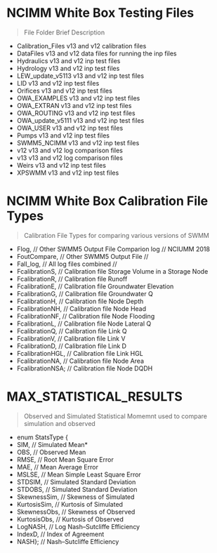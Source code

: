 # NCIMM White Box Testing Files

> File Folder Brief Description 

* Calibration_Files  v13 and v12 calibration files
* DataFiles          v13 and v12 data files for running the inp files
* Hydraulics         v13 and v12 inp test files
* Hydrology          v13 and v12 inp test files
* LEW_update_v5113   v13 and v12 inp test files
* LID                v13 and v12 inp test files
* Orifices           v13 and v12 inp test files
* OWA_EXAMPLES       v13 and v12 inp test files
* OWA_EXTRAN         v13 and v12 inp test files
* OWA_ROUTING        v13 and v12 inp test files
* OWA_update_v5111   v13 and v12 inp test files
* OWA_USER           v13 and v12 inp test files
* Pumps              v13 and v12 inp test files
* SWMM5_NCIMM        v13 and v12 inp test files
* v12                v13 and v12 log comparison files
* v13                v13 and v12 log comparison files
* Weirs              v13 and v12 inp test files
* XPSWMM             v13 and v12 inp test files  

# NCIMM White Box Calibration File Types

> Calibration File Types for comparing various versions of SWMM

* Flog,                     // Other SWMM5 Output File Comparion log   // NCIUMM 2018
* FoutCompare,              // Other SWMM5 Output File                 //
* Fall_log,                 // All log files combined                  // 
* FcalibrationS,            // Calibration file           Storage Volume in a Storage Node
* FcalibrationR,            // Calibration file           Runoff 
* FcalibrationE,            // Calibration file           Groundwater Elevation
* FcalibrationG,            // Calibration file           Groundwater Q
* FcalibrationH,            // Calibration file           Node Depth
* FcalibrationNH,           // Calibration file           Node Head
* FcalibrationNF,           // Calibration file           Node Flooding
* FcalibrationL,            // Calibration file           Node Lateral Q
* FcalibrationQ,            // Calibration file           Link Q
* FcalibrationV,            // Calibration file           Link V
* FcalibrationD,            // Calibration file           Link D
* FcalibrationHGL,          // Calibration file           Link HGL
* FcalibrationNA,           // Calibration file           Node Area
* FcalibrationNSA;          // Calibration file           Node DQDH


#  MAX_STATISTICAL_RESULTS 

> Observed and Simulated Statistical Momemnt used to compare simulation and observed 

*  enum  StatsType {
*  SIM,            // Simulated Mean*
*  OBS,            // Observed Mean
*  RMSE,           // Root Mean Square Error
*  MAE,            // Mean Average Error
*  MSLSE,          // Mean Simple Least Square Error
*  STDSIM,         // Simulated Standard Deviation
*  STDOBS,         // Simulated Standard Deviation
*  SkewnessSim,    // Skewness of Simulated
*  KurtosisSim,    // Kurtosis of Simulated
*  SkewnessObs,    // Skewness of Observed
*  KurtosisObs,    // Kurtosis of Observed
*  LogNASH,        // Log Nash–Sutcliffe Efficiency
*  IndexD,         // Index of Agreement
*  NASH};          // Nash–Sutcliffe Efficiency
